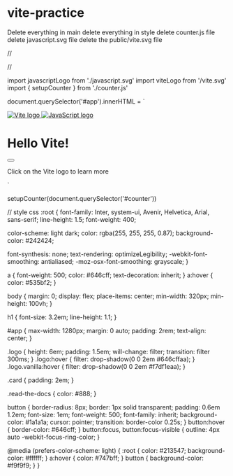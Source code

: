 # vite-practice

Delete everything in main
delete everything in style
delete counter.js file
delete javascript.svg file
delete the public/vite.svg file

//

//

import javascriptLogo from './javascript.svg'
import viteLogo from '/vite.svg'
import { setupCounter } from './counter.js'

document.querySelector('#app').innerHTML = `

  <div>
    <a href="https://vite.dev" target="_blank">
      <img src="${viteLogo}" class="logo" alt="Vite logo" />
    </a>
    <a href="https://developer.mozilla.org/en-US/docs/Web/JavaScript" target="_blank">
      <img src="${javascriptLogo}" class="logo vanilla" alt="JavaScript logo" />
    </a>
    <h1>Hello Vite!</h1>
    <div class="card">
      <button id="counter" type="button"></button>
    </div>
    <p class="read-the-docs">
      Click on the Vite logo to learn more
    </p>
  </div>
`

setupCounter(document.querySelector('#counter'))

//
style css
:root {
font-family: Inter, system-ui, Avenir, Helvetica, Arial, sans-serif;
line-height: 1.5;
font-weight: 400;

color-scheme: light dark;
color: rgba(255, 255, 255, 0.87);
background-color: #242424;

font-synthesis: none;
text-rendering: optimizeLegibility;
-webkit-font-smoothing: antialiased;
-moz-osx-font-smoothing: grayscale;
}

a {
font-weight: 500;
color: #646cff;
text-decoration: inherit;
}
a:hover {
color: #535bf2;
}

body {
margin: 0;
display: flex;
place-items: center;
min-width: 320px;
min-height: 100vh;
}

h1 {
font-size: 3.2em;
line-height: 1.1;
}

#app {
max-width: 1280px;
margin: 0 auto;
padding: 2rem;
text-align: center;
}

.logo {
height: 6em;
padding: 1.5em;
will-change: filter;
transition: filter 300ms;
}
.logo:hover {
filter: drop-shadow(0 0 2em #646cffaa);
}
.logo.vanilla:hover {
filter: drop-shadow(0 0 2em #f7df1eaa);
}

.card {
padding: 2em;
}

.read-the-docs {
color: #888;
}

button {
border-radius: 8px;
border: 1px solid transparent;
padding: 0.6em 1.2em;
font-size: 1em;
font-weight: 500;
font-family: inherit;
background-color: #1a1a1a;
cursor: pointer;
transition: border-color 0.25s;
}
button:hover {
border-color: #646cff;
}
button:focus,
button:focus-visible {
outline: 4px auto -webkit-focus-ring-color;
}

@media (prefers-color-scheme: light) {
:root {
color: #213547;
background-color: #ffffff;
}
a:hover {
color: #747bff;
}
button {
background-color: #f9f9f9;
}
}
